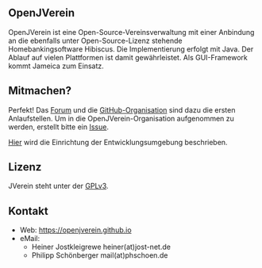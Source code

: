 OpenJVerein
-----------

OpenJVerein ist eine Open-Source-Vereinsverwaltung mit einer Anbindung an die ebenfalls unter Open-Source-Lizenz stehende Homebankingsoftware Hibiscus.
Die Implementierung erfolgt mit Java. Der Ablauf auf vielen Plattformen ist damit gewährleistet. Als GUI-Framework kommt Jameica zum Einsatz.

Mitmachen?
----------

Perfekt! Das [Forum](https://jverein-forum.de) und die [GitHub-Organisation](https://github.com/openjverein) sind dazu die ersten Anlaufstellen.
Um in die OpenJVerein-Organisation aufgenommen zu werden, erstellt bitte ein [Issue](https://github.com/openjverein/jverein/issues).

[Hier](CONTRIBUTING.md) wird die Einrichtung der Entwicklungsumgebung beschrieben.

Lizenz
------

JVerein steht unter der [GPLv3](https://www.gnu.org/licenses/gpl-3.0.html).

Kontakt
-------

- Web: https://openjverein.github.io
- eMail:
    - Heiner Jostkleigrewe heiner(at)jost-net.de
    - Philipp Schönberger mail(at)phschoen.de
